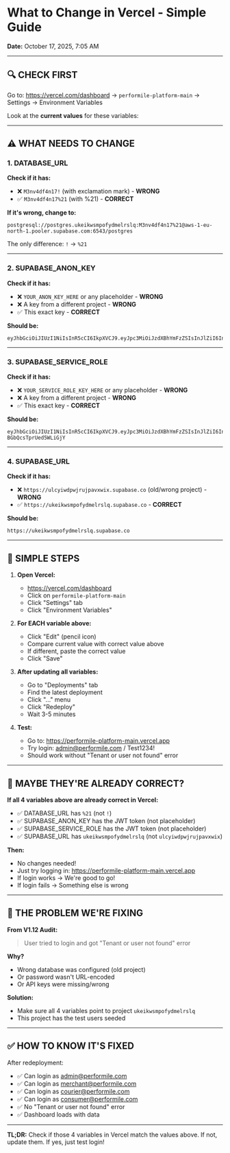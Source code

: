 # What to Change in Vercel - Simple Guide
**Date:** October 17, 2025, 7:05 AM

---

## 🔍 CHECK FIRST

Go to: https://vercel.com/dashboard → `performile-platform-main` → Settings → Environment Variables

Look at the **current values** for these variables:

---

## ⚠️ WHAT NEEDS TO CHANGE

### **1. DATABASE_URL**

**Check if it has:**
- ❌ `M3nv4df4n17!` (with exclamation mark) - **WRONG**
- ✅ `M3nv4df4n17%21` (with %21) - **CORRECT**

**If it's wrong, change to:**
```
postgresql://postgres.ukeikwsmpofydmelrslq:M3nv4df4n17%21@aws-1-eu-north-1.pooler.supabase.com:6543/postgres
```

The only difference: `!` → `%21`

---

### **2. SUPABASE_ANON_KEY**

**Check if it has:**
- ❌ `YOUR_ANON_KEY_HERE` or any placeholder - **WRONG**
- ❌ A key from a different project - **WRONG**
- ✅ This exact key - **CORRECT**

**Should be:**
```
eyJhbGciOiJIUzI1NiIsInR5cCI6IkpXVCJ9.eyJpc3MiOiJzdXBhYmFzZSIsInJlZiI6InVrZWlrd3NtcG9meWRtZWxyc2xxIiwicm9sZSI6ImFub24iLCJpYXQiOjE3NTkyMjUzMzAsImV4cCI6MjA3NDgwMTMzMH0.OtmOkufOv8U5u3zfnv8nRhLGVThosrrcQO2HVaIbRV4
```

---

### **3. SUPABASE_SERVICE_ROLE**

**Check if it has:**
- ❌ `YOUR_SERVICE_ROLE_KEY_HERE` or any placeholder - **WRONG**
- ❌ A key from a different project - **WRONG**
- ✅ This exact key - **CORRECT**

**Should be:**
```
eyJhbGciOiJIUzI1NiIsInR5cCI6IkpXVCJ9.eyJpc3MiOiJzdXBhYmFzZSIsInJlZiI6InVrZWlrd3NtcG9meWRtZWxyc2xxIiwicm9sZSI6InNlcnZpY2Vfcm9sZSIsImlhdCI6MTc1OTIyNTMzMCwiZXhwIjoyMDc0ODAxMzMwfQ.lGG_-8VQWgNyPjCTAB3Mhgs-BGbQcsTprUed5WLiGjY
```

---

### **4. SUPABASE_URL**

**Check if it has:**
- ❌ `https://ulcyiwdpwjrujpavxwix.supabase.co` (old/wrong project) - **WRONG**
- ✅ `https://ukeikwsmpofydmelrslq.supabase.co` - **CORRECT**

**Should be:**
```
https://ukeikwsmpofydmelrslq.supabase.co
```

---

## 🎯 SIMPLE STEPS

1. **Open Vercel:**
   - https://vercel.com/dashboard
   - Click on `performile-platform-main`
   - Click "Settings" tab
   - Click "Environment Variables"

2. **For EACH variable above:**
   - Click "Edit" (pencil icon)
   - Compare current value with correct value above
   - If different, paste the correct value
   - Click "Save"

3. **After updating all variables:**
   - Go to "Deployments" tab
   - Find the latest deployment
   - Click "..." menu
   - Click "Redeploy"
   - Wait 3-5 minutes

4. **Test:**
   - Go to: https://performile-platform-main.vercel.app
   - Try login: admin@performile.com / Test1234!
   - Should work without "Tenant or user not found" error

---

## 🤔 MAYBE THEY'RE ALREADY CORRECT?

**If all 4 variables above are already correct in Vercel:**
- ✅ DATABASE_URL has `%21` (not `!`)
- ✅ SUPABASE_ANON_KEY has the JWT token (not placeholder)
- ✅ SUPABASE_SERVICE_ROLE has the JWT token (not placeholder)
- ✅ SUPABASE_URL has `ukeikwsmpofydmelrslq` (not `ulcyiwdpwjrujpavxwix`)

**Then:**
- No changes needed!
- Just try logging in: https://performile-platform-main.vercel.app
- If login works → We're good to go!
- If login fails → Something else is wrong

---

## 🚨 THE PROBLEM WE'RE FIXING

**From V1.12 Audit:**
> User tried to login and got "Tenant or user not found" error

**Why?**
- Wrong database was configured (old project)
- Or password wasn't URL-encoded
- Or API keys were missing/wrong

**Solution:**
- Make sure all 4 variables point to project `ukeikwsmpofydmelrslq`
- This project has the test users seeded

---

## ✅ HOW TO KNOW IT'S FIXED

After redeployment:
- ✅ Can login as admin@performile.com
- ✅ Can login as merchant@performile.com
- ✅ Can login as courier@performile.com
- ✅ Can login as consumer@performile.com
- ✅ No "Tenant or user not found" error
- ✅ Dashboard loads with data

---

**TL;DR:** Check if those 4 variables in Vercel match the values above. If not, update them. If yes, just test login!
